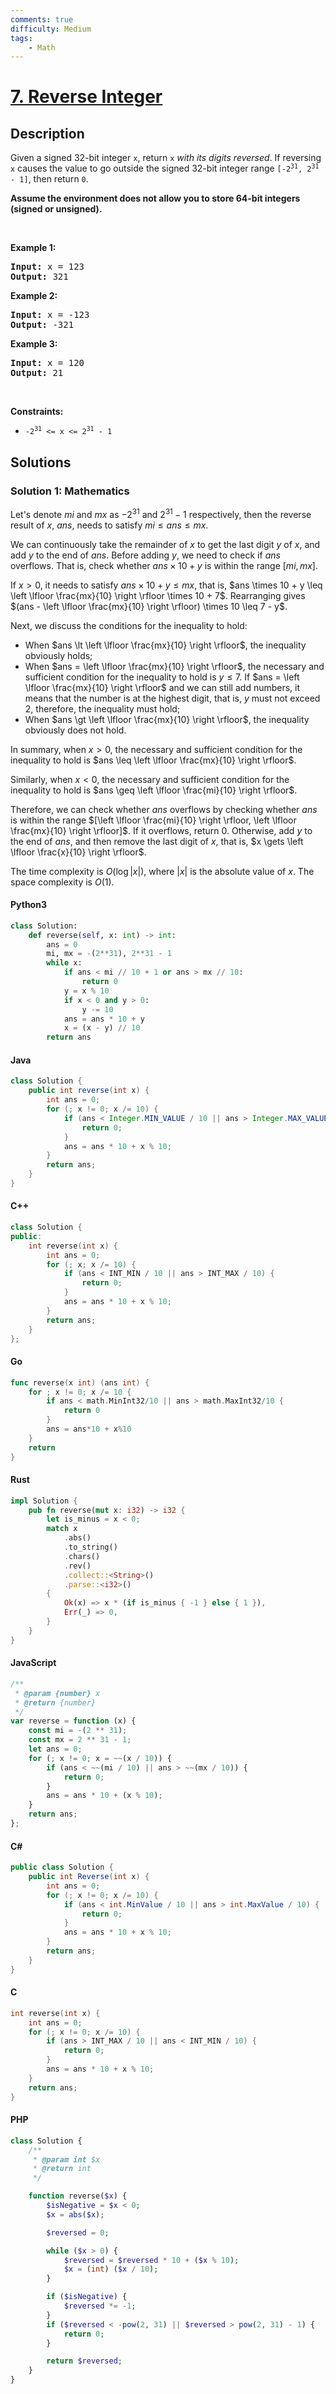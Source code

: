 ```yaml
---
comments: true
difficulty: Medium
tags:
    - Math
---
```


<!-- problem:start -->

# [7. Reverse Integer](https://leetcode.com/problems/reverse-integer)

## Description

<!-- description:start -->

<p>Given a signed 32-bit integer <code>x</code>, return <code>x</code><em> with its digits reversed</em>. If reversing <code>x</code> causes the value to go outside the signed 32-bit integer range <code>[-2<sup>31</sup>, 2<sup>31</sup> - 1]</code>, then return <code>0</code>.</p>

<p><strong>Assume the environment does not allow you to store 64-bit integers (signed or unsigned).</strong></p>

<p>&nbsp;</p>
<p><strong class="example">Example 1:</strong></p>

<pre>
<strong>Input:</strong> x = 123
<strong>Output:</strong> 321
</pre>

<p><strong class="example">Example 2:</strong></p>

<pre>
<strong>Input:</strong> x = -123
<strong>Output:</strong> -321
</pre>

<p><strong class="example">Example 3:</strong></p>

<pre>
<strong>Input:</strong> x = 120
<strong>Output:</strong> 21
</pre>

<p>&nbsp;</p>
<p><strong>Constraints:</strong></p>

<ul>
	<li><code>-2<sup>31</sup> &lt;= x &lt;= 2<sup>31</sup> - 1</code></li>
</ul>

<!-- description:end -->

## Solutions

<!-- solution:start -->

### Solution 1: Mathematics

Let's denote $mi$ and $mx$ as $-2^{31}$ and $2^{31} - 1$ respectively, then the reverse result of $x$, $ans$, needs to satisfy $mi \le ans \le mx$.

We can continuously take the remainder of $x$ to get the last digit $y$ of $x$, and add $y$ to the end of $ans$. Before adding $y$, we need to check if $ans$ overflows. That is, check whether $ans \times 10 + y$ is within the range $[mi, mx]$.

If $x \gt 0$, it needs to satisfy $ans \times 10 + y \leq mx$, that is, $ans \times 10 + y \leq \left \lfloor \frac{mx}{10} \right \rfloor \times 10 + 7$. Rearranging gives $(ans - \left \lfloor \frac{mx}{10} \right \rfloor) \times 10 \leq 7 - y$.

Next, we discuss the conditions for the inequality to hold:

-   When $ans \lt \left \lfloor \frac{mx}{10} \right \rfloor$, the inequality obviously holds;
-   When $ans = \left \lfloor \frac{mx}{10} \right \rfloor$, the necessary and sufficient condition for the inequality to hold is $y \leq 7$. If $ans = \left \lfloor \frac{mx}{10} \right \rfloor$ and we can still add numbers, it means that the number is at the highest digit, that is, $y$ must not exceed $2$, therefore, the inequality must hold;
-   When $ans \gt \left \lfloor \frac{mx}{10} \right \rfloor$, the inequality obviously does not hold.

In summary, when $x \gt 0$, the necessary and sufficient condition for the inequality to hold is $ans \leq \left \lfloor \frac{mx}{10} \right \rfloor$.

Similarly, when $x \lt 0$, the necessary and sufficient condition for the inequality to hold is $ans \geq \left \lfloor \frac{mi}{10} \right \rfloor$.

Therefore, we can check whether $ans$ overflows by checking whether $ans$ is within the range $[\left \lfloor \frac{mi}{10} \right \rfloor, \left \lfloor \frac{mx}{10} \right \rfloor]$. If it overflows, return $0$. Otherwise, add $y$ to the end of $ans$, and then remove the last digit of $x$, that is, $x \gets \left \lfloor \frac{x}{10} \right \rfloor$.

The time complexity is $O(\log |x|)$, where $|x|$ is the absolute value of $x$. The space complexity is $O(1)$.

<!-- tabs:start -->

#### Python3

```python
class Solution:
    def reverse(self, x: int) -> int:
        ans = 0
        mi, mx = -(2**31), 2**31 - 1
        while x:
            if ans < mi // 10 + 1 or ans > mx // 10:
                return 0
            y = x % 10
            if x < 0 and y > 0:
                y -= 10
            ans = ans * 10 + y
            x = (x - y) // 10
        return ans
```

#### Java

```java
class Solution {
    public int reverse(int x) {
        int ans = 0;
        for (; x != 0; x /= 10) {
            if (ans < Integer.MIN_VALUE / 10 || ans > Integer.MAX_VALUE / 10) {
                return 0;
            }
            ans = ans * 10 + x % 10;
        }
        return ans;
    }
}
```

#### C++

```cpp
class Solution {
public:
    int reverse(int x) {
        int ans = 0;
        for (; x; x /= 10) {
            if (ans < INT_MIN / 10 || ans > INT_MAX / 10) {
                return 0;
            }
            ans = ans * 10 + x % 10;
        }
        return ans;
    }
};
```

#### Go

```go
func reverse(x int) (ans int) {
	for ; x != 0; x /= 10 {
		if ans < math.MinInt32/10 || ans > math.MaxInt32/10 {
			return 0
		}
		ans = ans*10 + x%10
	}
	return
}
```

#### Rust

```rust
impl Solution {
    pub fn reverse(mut x: i32) -> i32 {
        let is_minus = x < 0;
        match x
            .abs()
            .to_string()
            .chars()
            .rev()
            .collect::<String>()
            .parse::<i32>()
        {
            Ok(x) => x * (if is_minus { -1 } else { 1 }),
            Err(_) => 0,
        }
    }
}
```

#### JavaScript

```js
/**
 * @param {number} x
 * @return {number}
 */
var reverse = function (x) {
    const mi = -(2 ** 31);
    const mx = 2 ** 31 - 1;
    let ans = 0;
    for (; x != 0; x = ~~(x / 10)) {
        if (ans < ~~(mi / 10) || ans > ~~(mx / 10)) {
            return 0;
        }
        ans = ans * 10 + (x % 10);
    }
    return ans;
};
```

#### C#

```cs
public class Solution {
    public int Reverse(int x) {
        int ans = 0;
        for (; x != 0; x /= 10) {
            if (ans < int.MinValue / 10 || ans > int.MaxValue / 10) {
                return 0;
            }
            ans = ans * 10 + x % 10;
        }
        return ans;
    }
}
```

#### C

```c
int reverse(int x) {
    int ans = 0;
    for (; x != 0; x /= 10) {
        if (ans > INT_MAX / 10 || ans < INT_MIN / 10) {
            return 0;
        }
        ans = ans * 10 + x % 10;
    }
    return ans;
}
```

#### PHP

```php
class Solution {
    /**
     * @param int $x
     * @return int
     */

    function reverse($x) {
        $isNegative = $x < 0;
        $x = abs($x);

        $reversed = 0;

        while ($x > 0) {
            $reversed = $reversed * 10 + ($x % 10);
            $x = (int) ($x / 10);
        }

        if ($isNegative) {
            $reversed *= -1;
        }
        if ($reversed < -pow(2, 31) || $reversed > pow(2, 31) - 1) {
            return 0;
        }

        return $reversed;
    }
}
```

<!-- tabs:end -->

<!-- solution:end -->

<!-- problem:end -->

